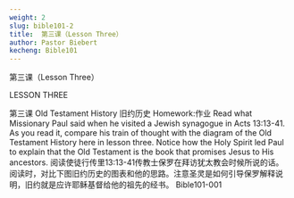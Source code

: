 ```yaml
---
weight: 2
slug: bible101-2
title:  第三课（Lesson Three）
author: Pastor Biebert
kecheng: Bible101
---
```


第三课（Lesson Three）

LESSON THREE

第三课
Old Testament History
旧约历史
Homework:作业
Read what Missionary Paul said when he visited a Jewish synagogue in Acts 13:13-41. As you read it, compare his train of thought with the diagram of the Old Testament History here in lesson three. Notice how the Holy Spirit led Paul to explain that the Old Testament is the book that promises Jesus to His ancestors.
阅读使徒行传里13:13-41传教士保罗在拜访犹太教会时候所说的话。阅读时，对比下图旧约历史的图表和他的思路。注意圣灵是如何引导保罗解释说明，旧约就是应许耶稣基督给他的祖先的经书。
Bible101-001
